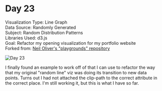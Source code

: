 # Day 23

Visualization Type: Line Graph <br>
Data Source: Randomly Generated <br>
Subject: Random Distribution Patterns <br>
Libraries Used: d3.js <br>
Goal: Refactor my opening visualization for my portfolio website <br>
Forked from: <a href="https://github.com/neil-oliver/playgrounds">Neil Oliver's "playgrounds" repository</a>

![Day 23](day23.png)

I finally found an example to work off of that I can use to refactor the way that my original "random line" viz was doing its transition to new data points. Turns out I had not attached the clip-path to the correct attribute in the correct place. I'm still working it, but this is what I have so far. 